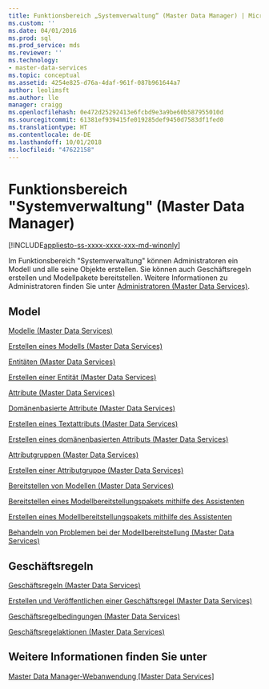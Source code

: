 ```yaml
---
title: Funktionsbereich „Systemverwaltung“ (Master Data Manager) | Microsoft-Dokumentation
ms.custom: ''
ms.date: 04/01/2016
ms.prod: sql
ms.prod_service: mds
ms.reviewer: ''
ms.technology:
- master-data-services
ms.topic: conceptual
ms.assetid: 4254e825-d76a-4daf-961f-087b961644a7
author: leolimsft
ms.author: lle
manager: craigg
ms.openlocfilehash: 0e472d25292413e6fcbd9e3a9be60b587955010d
ms.sourcegitcommit: 61381ef939415fe019285def9450d7583df1fed0
ms.translationtype: HT
ms.contentlocale: de-DE
ms.lasthandoff: 10/01/2018
ms.locfileid: "47622158"
---
```

# <a name="system-administration-functional-area-master-data-manager"></a>Funktionsbereich "Systemverwaltung" (Master Data Manager)

[!INCLUDE[appliesto-ss-xxxx-xxxx-xxx-md-winonly](../includes/appliesto-ss-xxxx-xxxx-xxx-md-winonly.md)]

  Im Funktionsbereich "Systemverwaltung" können Administratoren ein Modell und alle seine Objekte erstellen. Sie können auch Geschäftsregeln erstellen und Modellpakete bereitstellen. Weitere Informationen zu Administratoren finden Sie unter [Administratoren &#40;Master Data Services&#41;](../master-data-services/administrators-master-data-services.md).  
  
## <a name="model"></a>Model  
 [Modelle &#40;Master Data Services&#41;](../master-data-services/models-master-data-services.md)  
  
 [Erstellen eines Modells &#40;Master Data Services&#41;](../master-data-services/create-a-model-master-data-services.md)  
  
 [Entitäten &#40;Master Data Services&#41;](../master-data-services/entities-master-data-services.md)  
  
 [Erstellen einer Entität &#40;Master Data Services&#41;](../master-data-services/create-an-entity-master-data-services.md)  
  
 [Attribute &#40;Master Data Services&#41;](../master-data-services/attributes-master-data-services.md)  
  
 [Domänenbasierte Attribute &#40;Master Data Services&#41;](../master-data-services/domain-based-attributes-master-data-services.md)  
  
 [Erstellen eines Textattributs &#40;Master Data Services&#41;](../master-data-services/create-a-text-attribute-master-data-services.md)  
  
 [Erstellen eines domänenbasierten Attributs &#40;Master Data Services&#41;](../master-data-services/create-a-domain-based-attribute-master-data-services.md)  
  
 [Attributgruppen &#40;Master Data Services&#41;](../master-data-services/attribute-groups-master-data-services.md)  
  
 [Erstellen einer Attributgruppe &#40;Master Data Services&#41;](../master-data-services/create-an-attribute-group-master-data-services.md)  
  
 [Bereitstellen von Modellen &#40;Master Data Services&#41;](../master-data-services/deploying-models-master-data-services.md)  
  
 [Bereitstellen eines Modellbereitstellungspakets mithilfe des Assistenten](../master-data-services/deploy-a-model-deployment-package-by-using-the-wizard.md)  
  
 [Erstellen eines Modellbereitstellungspakets mithilfe des Assistenten](../master-data-services/create-a-model-deployment-package-by-using-the-wizard.md)  
  
 [Behandeln von Problemen bei der Modellbereitstellung (Master Data Services)](http://social.technet.microsoft.com/wiki/contents/articles/troubleshooting-model-deployment-master-data-services.aspx)  
  
## <a name="business-rules"></a>Geschäftsregeln  
 [Geschäftsregeln &#40;Master Data Services&#41;](../master-data-services/business-rules-master-data-services.md)  
  
 [Erstellen und Veröffentlichen einer Geschäftsregel &#40;Master Data Services&#41;](../master-data-services/create-and-publish-a-business-rule-master-data-services.md)  
  
 [Geschäftsregelbedingungen &#40;Master Data Services&#41;](../master-data-services/business-rule-conditions-master-data-services.md)  
  
 [Geschäftsregelaktionen &#40;Master Data Services&#41;](../master-data-services/business-rule-actions-master-data-services.md)  
  
## <a name="see-also"></a>Weitere Informationen finden Sie unter  
 [Master Data Manager-Webanwendung [Master Data Services]](../master-data-services/master-data-manager-web-application.md)  
  
  
